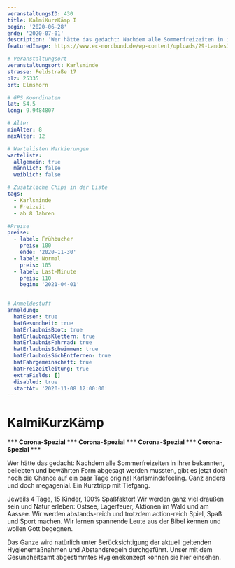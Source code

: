 ```yaml
---
veranstaltungsID: 430
title: KalmiKurzKämp I
begin: '2020-06-28'
ende: '2020-07-01'
description: 'Wer hätte das gedacht: Nachdem alle Sommerfreizeiten in ihrer bekannten, beliebten und bewährten Form abgesagt werden mussten, gibt es jetzt doch noch die Chance auf ein paar Tage original Karlsmindefeeling. Ganz anders und doch megagenial. Ein Kurztripp mit Tiefgang.'
featuredImage: https://www.ec-nordbund.de/wp-content/uploads/29-LandesJungscharFreizeiten05-privat-1-640x427.jpg

# Veranstaltungsort
veranstaltungsort: Karlsminde
strasse: Feldstraße 17
plz: 25335
ort: Elmshorn

# GPS Koordinaten
lat: 54.5
long: 9.9484807

# Alter
minAlter: 8
maxAlter: 12

# Wartelisten Markierungen
warteliste:
  allgemein: true
  männlich: false
  weiblich: false

# Zusätzliche Chips in der Liste
tags:
  - Karlsminde
  - Freizeit
  - ab 8 Jahren

#Preise
preise:
  - label: Frühbucher
    preis: 100
    ende: '2020-11-30'
  - label: Normal
    preis: 105
  - label: Last-Minute
    preis: 110
    begin: '2021-04-01'
  

# Anmeldestuff
anmeldung:
  hatEssen: true
  hatGesundheit: true
  hatErlaubnisBoot: true
  hatErlaubnisKlettern: true
  hatErlaubnisFahrrad: true
  hatErlaubnisSchwimmen: true
  hatErlaubnisSichEntfernen: true
  hatFahrgemeinschaft: true
  hatFreizeitleitung: true
  extraFields: []
  disabled: true
  startAt: '2020-11-08 12:00:00'
---
```

    
# KalmiKurzKämp

**\*\*\* Corona-Spezial \*\*\* Corona-Spezial \*\*\* Corona-Spezial \*\*\* Corona-Spezial \*\*\***

Wer hätte das gedacht: Nachdem alle Sommerfreizeiten in ihrer bekannten, beliebten und bewährten Form abgesagt werden mussten, gibt es jetzt doch noch die Chance auf ein paar Tage original Karlsmindefeeling. Ganz anders und doch megagenial. Ein Kurztripp mit Tiefgang.

Jeweils 4 Tage, 15 Kinder, 100% Spaßfaktor! Wir werden ganz viel draußen sein und Natur erleben: Ostsee, Lagerfeuer, Aktionen im Wald und am Aassee. Wir werden abstands-reich und trotzdem action-reich Spiel, Spaß und Sport machen. Wir lernen spannende Leute aus der Bibel kennen und wollen Gott begegnen.

Das Ganze wird natürlich unter Berücksichtigung der aktuell geltenden Hygienemaßnahmen und Abstandsregeln durchgeführt.
Unser mit dem Gesundheitsamt abgestimmtes Hygienekonzept können sie hier einsehen.